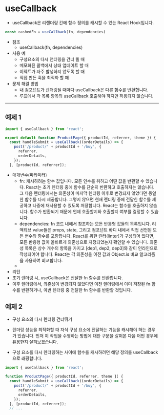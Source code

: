 # useCallback

- useCallback은 리렌더링 간에 함수 정의를 캐시할 수 있는 React Hook입니다.
```js
const cashedFn = useCallback(fn, dependencies)
``` 
- 참조 
  - useCallback(fn, dependencies)
- 사용 예
  - 구성요소의 다시 랜더링을 건너 뛸 때
  - 메모화된 콜백에서 상태 업데이트 할 때
  - 이펙트가 자주 발생하지 않도록 할 때
  - 직접 만든 훅을 최적화 할 때
- 문제 해결 방법
  - 내 컴포넌트가 렌더링될 때마다 useCallback은 다른 함수를 반환합니다.
  - 루프에서 각 목록 항목의 useCallback 호출해야 하지만 허용되지 않습니다.
---
## 예제 1
```js
import { useCallback } from 'react';

export default function ProductPage({ productId, referrer, theme }) {
  const handleSubmit = useCallback((orderDetails) => {
    post('/product/' + productId + '/buy', {
      referrer,
      orderDetails,
    });
  }, [productId, referrer]);
```
- 매개변수(파라미터)
  - fn: 캐시하려는 함수 값입니다. 모든 인수를 취하고 어떤 값을 반환할 수 있습니다. React는 초기 렌더링 중에 함수를 단순히 반환하고 호출하지는 않습니다. 그 다음 렌더링에서는 의존성이 마지막 렌더링 이후로 변경되지 않았다면 동일한 함수를 다시 제공합니다. 그렇지 않으면 현재 렌더링 중에 전달한 함수를 제공하고 나중에 재사용할 수 있도록 저장합니다. React는 함수를 호출하지 않습니다. 함수가 반환되기 때문에 언제 호출할지와 호출할지 여부를 결정할 수 있습니다.  
  - dependencies: fn 코드 내에서 참조하는 모든 반응형 값들의 목록입니다. 리액티브 value들은 props, state, 그리고 컴포넌트 바디 내에서 직접 선언된 모든 변수와 함수를 포함합니다. React를 위한 린터(linter)가 구성되어 있다면, 모든 반응형 값이 올바르게 의존성으로 지정되었는지 확인할 수 있습니다. 의존성 목록은 상수 개수의 항목을 가지고 [dep1, dep2, dep3]와 같이 인라인으로 작성되어야 합니다. React는 각 의존성을 이전 값과 Object.is 비교 알고리즘을 사용하여 비교합니다.  
  - 
- 리턴
- 초기 렌더링 시, useCallback은 전달한 fn 함수를 반환합니다.
- 이후 렌더링에서, 의존성이 변경되지 않았다면 이전 렌더링에서 이미 저장된 fn 함수를 반환하거나, 이번 렌더링 중 전달한 fn 함수를 반환할 것입니다.  

## 예제 2
- 구성 요소의 다시 렌더링 건너뛰기
- 렌더링 성능을 최적화할 때 자식 구성 요소에 전달하는 기능을 캐시해야 하는 경우가 있습니다. 먼저 이 작업을 수행하는 방법에 대한 구문을 살펴본 다음 어떤 경우에 유용한지 살펴보겠습니다.

- 구성 요소를 다시 렌더링하는 사이에 함수를 캐시하려면 해당 정의를 useCallback으로 래핑합니다.
```js
import { useCallback } from 'react';

function ProductPage({ productId, referrer, theme }) {
  const handleSubmit = useCallback((orderDetails) => {
    post('/product/' + productId + '/buy', {
      referrer,
      orderDetails,
    });
  }, [productId, referrer]);
  // ...
```
